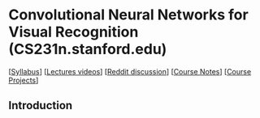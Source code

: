 # Convolutional Neural Networks for Visual Recognition (CS231n.stanford.edu)
[[Syllabus](http://cs231n.stanford.edu/syllabus.html)] 
[[Lectures videos](https://www.youtube.com/playlist?list=PLLvH2FwAQhnpj1WEB-jHmPuUeQ8mX-XXG)] 
[[Reddit discussion](https://www.reddit.com/r/cs231n/)] 
[[Course Notes](http://cs231n.github.io/)] 
[[Course Projects](http://cs231n.stanford.edu/project.html)]

## Introduction
